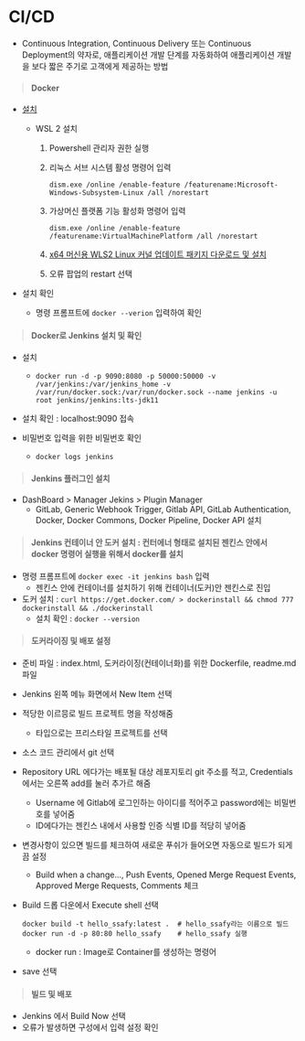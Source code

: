 # CI/CD

- Continuous Integration, Continuous Delivery 또는 Continuous Deployment의 약자로, 애플리케이션 개발 단계를 자동화하여 애플리케이션 개발을 보다 짧은 주기로 고객에게 제공하는 방법

> #### Docker

- [설치](https://docs.docker.com/get-docker/)

  - WSL 2 설치

    1. Powershell 관리자 권한 실행

    2. 리눅스 서브 시스템 활성 명령어 입력

       `dism.exe /online /enable-feature /featurename:Microsoft-Windows-Subsystem-Linux /all /norestart`

    3. 가상머신 플랫폼 기능 활성화 명령어 입력

       `dism.exe /online /enable-feature /featurename:VirtualMachinePlatform /all /norestart`

    4. [x64 머신용 WLS2 Linux 커널 업데이트 패키지 다운로드 및 설치](https://wslstorestorage.blob.core.windows.net/wslblob/wsl_update_x64.msi)
    5. 오류 팝업의 restart 선택

- 설치 확인

  - 명령 프롬프트에 `docker --verion` 입력하여 확인




> #### Docker로 Jenkins 설치 및 확인

- 설치

  - `docker run -d -p 9090:8080 -p 50000:50000 -v /var/jenkins:/var/jenkins_home -v /var/run/docker.sock:/var/run/docker.sock --name jenkins -u root jenkins/jenkins:lts-jdk11`

- 설치 확인 : localhost:9090 접속

- 비밀번호 입력을 위한 비밀번호 확인

  - `docker logs jenkins`

  

> #### Jenkins 플러그인 설치

- DashBoard > Manager Jekins > Plugin Manager
  - GitLab, Generic Webhook Trigger, Gitlab API, GitLab Authentication, Docker, Docker Commons, Docker Pipeline, Docker API 설치



> #### Jenkins 컨테이너 안 도커 설치 : 컨터에너 형태로 설치된 젠킨스 안에서 docker 명령어 실행을 위해서 docker를 설치

- 명령 프롬프트에 `docker exec -it jenkins bash` 입력
  - 젠킨스 안에 컨테이너를 설치하기 위해 컨테이너(도커)안 젠킨스로 진입
- 도커 설치 : `curl https://get.docker.com/ > dockerinstall && chmod 777 dockerinstall && ./dockerinstall`
  - 설치 확인 : `docker --version`



> #### 도커라이징 및 배포 설정

- 준비 파일 : index.html, 도커라이징(컨테이너화)를 위한 Dockerfile, readme.md 파일

- Jenkins 왼쪽 메뉴 화면에서 New Item 선택

- 적당한 이르믕로 빌드 프로젝트 명을 작성해줌

  - 타입으로는 프리스타일 프로젝트를 선택

- 소스 코드 관리에서 git 선택

- Repository URL 에다가는 배포될 대상 레포지토리 git 주소를 적고, Credentials에서는 오른쪽 add를 눌러 추가르 해줌

  - Username 에 Gitlab에 로그인하는 아이디를 적어주고 password에는 비밀번호를 넣어줌
  - ID에다가는 젠킨스 내에서 사용할 인증 식별 ID를 적당히 넣어줌

- 변경사항이 있으면 빌드를 체크하여 새로운 푸쉬가 들어오면 자동으로 빌드가 되게끔 설정

  - Build when a change..., Push Events, Opened Merge Request Events, Approved Merge Requests, Comments 체크

- Build 드롭 다운에서 Execute shell 선택

  ```
  docker build -t hello_ssafy:latest .  # hello_ssafy라는 이름으로 빌드
  docker run -d -p 80:80 hello_ssafy    # hello_ssafy 실행
  ```

  - docker run : Image로 Container를 생성하는 명령어

- save 선택



> #### 빌드 및 배포

- Jenkins 에서 Build Now 선택
- 오류가 발생하면 구성에서 입력 설정 확인